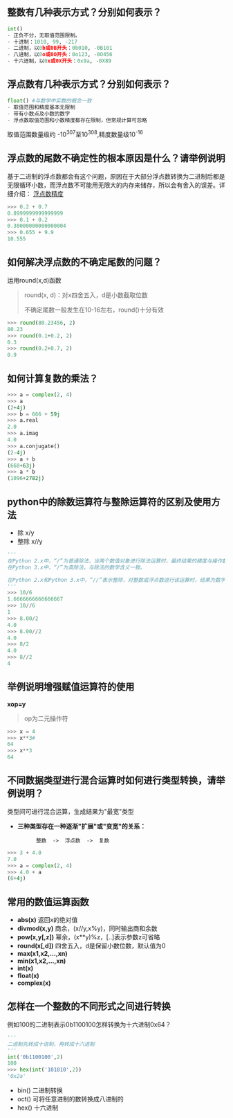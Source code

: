## **整数有几种表示方式？分别如何表示？**
 ```python
int() 
- 正负不分，无取值范围限制。
- 十进制：1010, 99, -217
- 二进制，以0b或0B开头：0b010, -0B101
- 八进制，以0o或0O开头：0o123, -0O456
- 十六进制，以0x或0X开头：0x9a, -0X89
 ```
## **浮点数有几种表示方式？分别如何表示？**
```python
float() #与数学中实数的概念一致
- 取值范围和精度基本无限制
- 带有小数点及小数的数字
- 浮点数取值范围和小数精度都存在限制，但常规计算可忽略
```

取值范围数量级约 -10<sup>307</sup>至10<sup>308</sup>,精度数量级10<sup>-16</sup>

## **浮点数的尾数不确定性的根本原因是什么？请举例说明**

基于二进制的浮点数都会有这个问题，原因在于大部分浮点数转换为二进制后都是无限循环小数，而浮点数不可能用无限大的内存来储存，所以会有舍入的误差。详细介绍：
[浮点数精度](https://justjavac.com/codepuzzle/2012/11/11/codepuzzle-float-who-stole-your-accuracy.html)
```python
>>> 0.2 + 0.7
0.8999999999999999
>>> 0.1 + 0.2
0.30000000000000004
>>> 0.655 + 9.9
10.555
```
## **如何解决浮点数的不确定尾数的问题？**

运用round(x,d)函数
> round(x, d)：对x四舍五入，d是小数截取位数
> 
> 不确定尾数一般发生在10-16左右，round()十分有效
```python
>>> round(80.23456, 2)
80.23
>>> round(0.1+0.2, 2)
0.3
>>> round(0.2+0.7, 2)
0.9
```
## **如何计算复数的乘法？**
```python
>>> a = complex(2, 4)
>>> a
(2+4j)
>>> b = 666 + 59j
>>> a.real
2.0
>>> a.imag
4.0
>>> a.conjugate()
(2-4j)
>>> a + b
(668+63j)
>>> a * b
(1096+2782j)
```
## **python中的除数运算符与整除运算符的区别及使用方法**
- 除 x/y
- 整除 x//y
```python
'''
在Python 2.x中，“/”为普通除法，当两个数值对象进行除法运算时，最终结果的精度与操作数中精度最高的一致；
在Python 3.x中，“/”为真除法，与除法的数学含义一致。

在Python 2.x和Python 3.x中，“//”表示整除，对整数或浮点数进行该运算时，结果为数学除法的整数部分。
'''
>>> 10/6
1.6666666666666667
>>> 10//6
1
>>> 8.00/2
4.0
>>> 8.00//2
4.0
>>> 8/2
4.0
>>> 8//2
4
```
## **举例说明增强赋值运算符的使用**

**xop=y**
> op为二元操作符
```python
>>> x = 4
>>> x**3#
64
>>> x**3
64
```
## **不同数据类型进行混合运算时如何进行类型转换，请举例说明？**
类型间可进行混合运算，生成结果为"最宽"类型
- **三种类型存在一种逐渐"扩展"或"变宽"的关系：**

			整数  ->  浮点数  ->  复数
```python
>>> 3 + 4.0
7.0
>>> a = complex(2, 4)
>>> 4.0 + a
(6+4j)
```
## **常用的数值运算函数**
- **abs(x)** 返回x的绝对值
- **divmod(x,y)** 商余，(x//y,x%y)，同时输出商和余数
- **pow(x,y[,z])** 幂余，(x**y)%z，[..]表示参数z可省略
- **round(x[,d])** 四舍五入，d是保留小数位数，默认值为0
- **max(x1,x2,…,xn)**
- **min(x1,x2,…,xn)** 
- **int(x)**
- **float(x)**
- **complex(x)**
## **怎样在一个整数的不同形式之间进行转换**
例如100的二进制表示0b1100100怎样转换为十六进制0x64？
```python
'''
二进制先转成十进制，再转成十六进制
'''
int('0b1100100',2)
100
>>> hex(int('101010',2))
'0x2a'
```
- bin() 二进制转换
- oct() 可将任意进制的数转换成八进制的
- hex() 十六进制